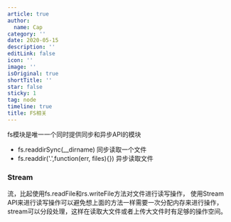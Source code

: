 ```yaml
---
article: true
author:
  name: Cap
category: ''
date: 2020-05-15
description: ''
editLink: false
icon: ''
image: ''
isOriginal: true
shortTitle: ''
star: false
sticky: 1
tag: node
timeline: true
title: FS相关
---
```





  fs模块是唯一一个同时提供同步和异步API的模块

- fs.readdirSync(__dirname) 同步读取一个文件
- fs.readdir('.',function(err, files){}) 异步读取文件


### Stream
流，比起使用fs.readFile和rs.writeFile方法对文件进行读写操作，
使用Stream API来进行读写操作可以避免想上面的方法一样需要一次分配内存来进行操作，stream可以分段处理，这样在读取大文件或者上传大文件时有足够的操作空间。
